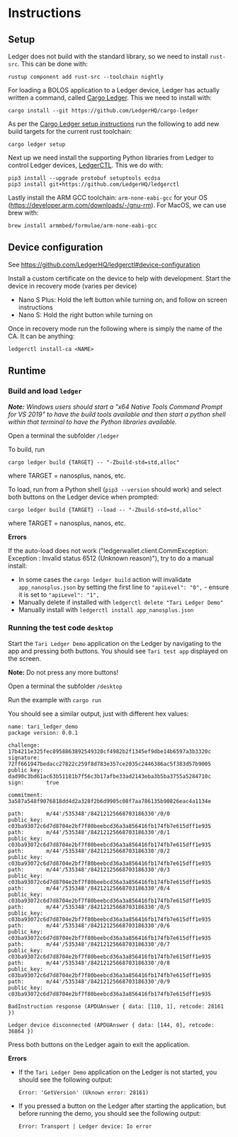 # Instructions

## Setup

Ledger does not build with the standard library, so we need to install `rust-src`. This can be done with:
```
rustup component add rust-src --toolchain nightly
```

For loading a BOLOS application to a Ledger device, Ledger has actually written a command, called 
[Cargo Ledger](https://github.com/LedgerHQ/cargo-ledger). This we need to install with:
```
cargo install --git https://github.com/LedgerHQ/cargo-ledger
```

As per the [Cargo Ledger setup instructions](https://github.com/LedgerHQ/cargo-ledger#setup) run the following to add 
new build targets for the current rust toolchain:

```
cargo ledger setup
```

Next up we need install the supporting Python libraries from Ledger to control Ledger devices, 
[LedgerCTL](https://github.com/LedgerHQ/ledgerctl). This we do with:
```
pip3 install --upgrade protobuf setuptools ecdsa
pip3 install git+https://github.com/LedgerHQ/ledgerctl
```

Lastly install the ARM GCC toolchain: `arm-none-eabi-gcc` for your OS (https://developer.arm.com/downloads/-/gnu-rm). 
For MacOS, we can use brew with:
```
brew install armmbed/formulae/arm-none-eabi-gcc
```

## Device configuration

See https://github.com/LedgerHQ/ledgerctl#device-configuration

Install a custom certificate on the device to help with development. Start the device in recovery mode (varies per device)
- Nano S Plus: Hold the left button while turning on, and follow on screen instructions
- Nano S: Hold the right button while turning on

Once in recovery mode run the following where <NAME> is simply the name of the CA. It can be anything:

```
ledgerctl install-ca <NAME>
```

## Runtime

### Build and load `ledger`

_**Note:** Windows users should start a "x64 Native Tools Command Prompt for VS 2019" to have the build tools available
and then start a python shell within that terminal to have the Python libraries available._

Open a terminal the subfolder `/ledger`

To build, run
```
cargo ledger build {TARGET} -- "-Zbuild-std=std,alloc"
```
where TARGET = nanosplus, nanos, etc.

To load, run from a Python shell (`pip3 --version` should work) and select both buttons on the Ledger device when 
prompted:
```
cargo ledger build {TARGET} --load -- "-Zbuild-std=std,alloc"
```
where TARGET = nanosplus, nanos, etc.

**Errors**

If the auto-load does not work ("ledgerwallet.client.CommException: Exception : Invalid status 6512 (Unknown reason)"), 
try to do a manual install:
- In some cases the `cargo ledger build` action will invalidate `app_nanosplus.json` by setting the first line to 
  `"apiLevel": "0",` - ensure it is set to `"apiLevel": "1",`
- Manually delete if installed with `ledgerctl delete "Tari Ledger Demo"`
- Manually install with `ledgerctl install app_nanosplus.json`

### Running the test code `desktop`

Start the `Tari Ledger Demo` application on the Ledger by navigating to the app and pressing both buttons. You should see 
`Tari test app` displayed on the screen.

**Note:** Do not press any more buttons!

Open a terminal the subfolder `/desktop`

Run the example with `cargo run`

You should see a similar output, just with different hex values:
```
name: tari_ledger_demo
package version: 0.0.1

challenge:  17b4211e325fec8958863892549320cf4982b2f1345ef9dbe14b6597a3b3320c
signature:  72ff661947bedacc27822c259f8d783e357ce2035c2446386ac5f383d57b9005
public key: dad90c3bd61ac63b51181b7f56c3b17afbe33ad2143eba3b5ba3755a5284710c
sign:       true
 
commitment: 3a587a548f9076818dd4d2a328f2b6d9905c08f7aa786135b90826eac4a1134e

path:       m/44'/535348'/84212125668703186330'/0/0
public_key: c03ba93072c6d7d8704e2bf7f80beebcd36a3a856416fb174fb7e615dff1e935
path:       m/44'/535348'/84212125668703186330'/0/1
public_key: c03ba93072c6d7d8704e2bf7f80beebcd36a3a856416fb174fb7e615dff1e935
path:       m/44'/535348'/84212125668703186330'/0/2
public_key: c03ba93072c6d7d8704e2bf7f80beebcd36a3a856416fb174fb7e615dff1e935
path:       m/44'/535348'/84212125668703186330'/0/3
public_key: c03ba93072c6d7d8704e2bf7f80beebcd36a3a856416fb174fb7e615dff1e935
path:       m/44'/535348'/84212125668703186330'/0/4
public_key: c03ba93072c6d7d8704e2bf7f80beebcd36a3a856416fb174fb7e615dff1e935
path:       m/44'/535348'/84212125668703186330'/0/5
public_key: c03ba93072c6d7d8704e2bf7f80beebcd36a3a856416fb174fb7e615dff1e935
path:       m/44'/535348'/84212125668703186330'/0/6
public_key: c03ba93072c6d7d8704e2bf7f80beebcd36a3a856416fb174fb7e615dff1e935
path:       m/44'/535348'/84212125668703186330'/0/7
public_key: c03ba93072c6d7d8704e2bf7f80beebcd36a3a856416fb174fb7e615dff1e935
path:       m/44'/535348'/84212125668703186330'/0/8
public_key: c03ba93072c6d7d8704e2bf7f80beebcd36a3a856416fb174fb7e615dff1e935
path:       m/44'/535348'/84212125668703186330'/0/9
public_key: c03ba93072c6d7d8704e2bf7f80beebcd36a3a856416fb174fb7e615dff1e935

BadInstruction response (APDUAnswer { data: [110, 1], retcode: 28161 })

Ledger device disconnected (APDUAnswer { data: [144, 0], retcode: 36864 })
```

Press both buttons on the Ledger again to exit the application.

**Errors**

- If the `Tari Ledger Demo` application on the Ledger is not started, you should see the following output:

  `Error: 'GetVersion' (Uknown error: 28161)`
 
- If you pressed a button on the Ledger after starting the application, but before running the demo, you should see the 
  following output:

  `Error: Transport | Ledger device: Io error`

